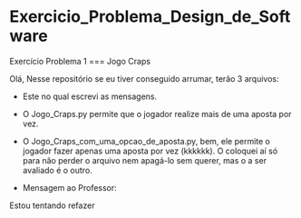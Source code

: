 # Exercicio_Problema_Design_de_Software
Exercício Problema 1 === Jogo Craps

Olá, 
Nesse repositório se eu tiver conseguido arrumar, terão 3 arquivos:

 - Este no qual escrevi as mensagens.

 - O Jogo_Craps.py permite que o jogador realize mais de uma aposta por vez.


 - O Jogo_Craps_com_uma_opcao_de_aposta.py, bem, ele permite o jogador fazer apenas uma aposta por vez (kkkkkk). O coloquei aí só para não perder o arquivo nem apagá-lo sem querer, mas o a ser avaliado é o outro.

 - Mensagem ao Professor:
 
 Estou tentando refazer